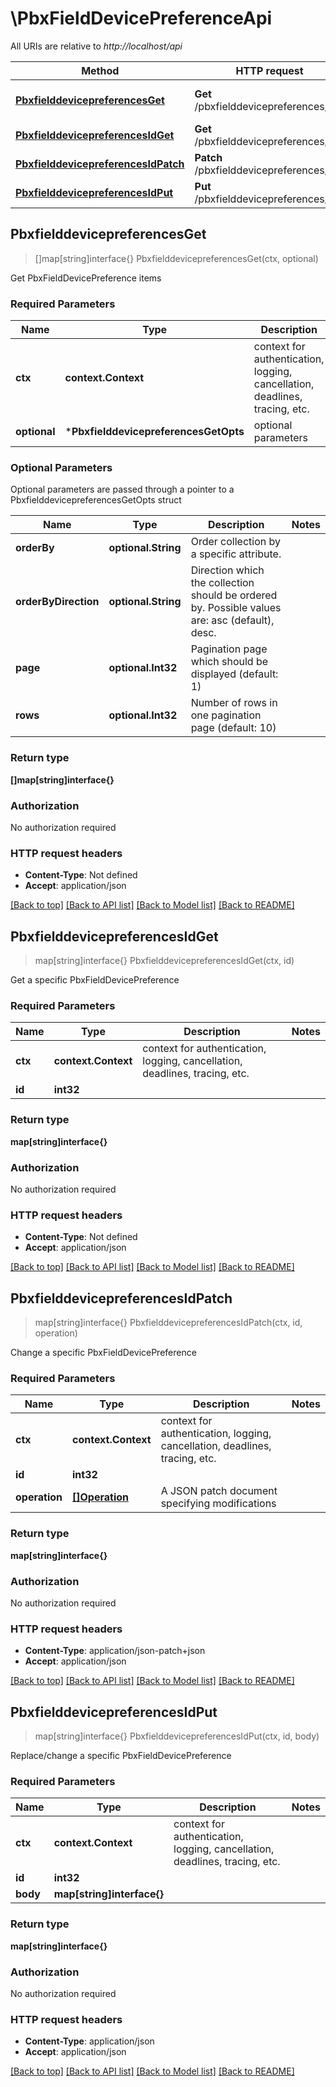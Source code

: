 # \PbxFieldDevicePreferenceApi

All URIs are relative to *http://localhost/api*

Method | HTTP request | Description
------------- | ------------- | -------------
[**PbxfielddevicepreferencesGet**](PbxFieldDevicePreferenceApi.md#PbxfielddevicepreferencesGet) | **Get** /pbxfielddevicepreferences/ | Get PbxFieldDevicePreference items
[**PbxfielddevicepreferencesIdGet**](PbxFieldDevicePreferenceApi.md#PbxfielddevicepreferencesIdGet) | **Get** /pbxfielddevicepreferences/{id} | Get a specific PbxFieldDevicePreference
[**PbxfielddevicepreferencesIdPatch**](PbxFieldDevicePreferenceApi.md#PbxfielddevicepreferencesIdPatch) | **Patch** /pbxfielddevicepreferences/{id} | Change a specific PbxFieldDevicePreference
[**PbxfielddevicepreferencesIdPut**](PbxFieldDevicePreferenceApi.md#PbxfielddevicepreferencesIdPut) | **Put** /pbxfielddevicepreferences/{id} | Replace/change a specific PbxFieldDevicePreference



## PbxfielddevicepreferencesGet

> []map[string]interface{} PbxfielddevicepreferencesGet(ctx, optional)

Get PbxFieldDevicePreference items

### Required Parameters


Name | Type | Description  | Notes
------------- | ------------- | ------------- | -------------
**ctx** | **context.Context** | context for authentication, logging, cancellation, deadlines, tracing, etc.
 **optional** | ***PbxfielddevicepreferencesGetOpts** | optional parameters | nil if no parameters

### Optional Parameters

Optional parameters are passed through a pointer to a PbxfielddevicepreferencesGetOpts struct


Name | Type | Description  | Notes
------------- | ------------- | ------------- | -------------
 **orderBy** | **optional.String**| Order collection by a specific attribute. | 
 **orderByDirection** | **optional.String**| Direction which the collection should be ordered by. Possible values are: asc (default), desc. | 
 **page** | **optional.Int32**| Pagination page which should be displayed (default: 1) | 
 **rows** | **optional.Int32**| Number of rows in one pagination page (default: 10) | 

### Return type

**[]map[string]interface{}**

### Authorization

No authorization required

### HTTP request headers

- **Content-Type**: Not defined
- **Accept**: application/json

[[Back to top]](#) [[Back to API list]](../README.md#documentation-for-api-endpoints)
[[Back to Model list]](../README.md#documentation-for-models)
[[Back to README]](../README.md)


## PbxfielddevicepreferencesIdGet

> map[string]interface{} PbxfielddevicepreferencesIdGet(ctx, id)

Get a specific PbxFieldDevicePreference

### Required Parameters


Name | Type | Description  | Notes
------------- | ------------- | ------------- | -------------
**ctx** | **context.Context** | context for authentication, logging, cancellation, deadlines, tracing, etc.
**id** | **int32**|  | 

### Return type

**map[string]interface{}**

### Authorization

No authorization required

### HTTP request headers

- **Content-Type**: Not defined
- **Accept**: application/json

[[Back to top]](#) [[Back to API list]](../README.md#documentation-for-api-endpoints)
[[Back to Model list]](../README.md#documentation-for-models)
[[Back to README]](../README.md)


## PbxfielddevicepreferencesIdPatch

> map[string]interface{} PbxfielddevicepreferencesIdPatch(ctx, id, operation)

Change a specific PbxFieldDevicePreference

### Required Parameters


Name | Type | Description  | Notes
------------- | ------------- | ------------- | -------------
**ctx** | **context.Context** | context for authentication, logging, cancellation, deadlines, tracing, etc.
**id** | **int32**|  | 
**operation** | [**[]Operation**](operation.md)| A JSON patch document specifying modifications | 

### Return type

**map[string]interface{}**

### Authorization

No authorization required

### HTTP request headers

- **Content-Type**: application/json-patch+json
- **Accept**: application/json

[[Back to top]](#) [[Back to API list]](../README.md#documentation-for-api-endpoints)
[[Back to Model list]](../README.md#documentation-for-models)
[[Back to README]](../README.md)


## PbxfielddevicepreferencesIdPut

> map[string]interface{} PbxfielddevicepreferencesIdPut(ctx, id, body)

Replace/change a specific PbxFieldDevicePreference

### Required Parameters


Name | Type | Description  | Notes
------------- | ------------- | ------------- | -------------
**ctx** | **context.Context** | context for authentication, logging, cancellation, deadlines, tracing, etc.
**id** | **int32**|  | 
**body** | **map[string]interface{}**|  | 

### Return type

**map[string]interface{}**

### Authorization

No authorization required

### HTTP request headers

- **Content-Type**: application/json
- **Accept**: application/json

[[Back to top]](#) [[Back to API list]](../README.md#documentation-for-api-endpoints)
[[Back to Model list]](../README.md#documentation-for-models)
[[Back to README]](../README.md)

